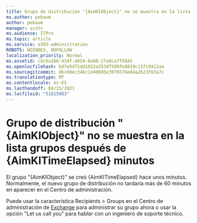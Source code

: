 ```yaml
---
title: Grupo de distribución '{AimKIObject}' no se muestra en la lista Grupos después de {AimKITimeElapsed} minutos
ms.author: pebaum
author: pebaum
manager: scotv
ms.audience: ITPro
ms.topic: article
ms.service: o365-administration
ROBOTS: NOINDEX, NOFOLLOW
localization_priority: Normal
ms.assetid: cdc6a166-434f-4654-8a80-2fa8ca7f5845
ms.openlocfilehash: bd7e5d71dd2832e253df508fe8819c137c9411aa
ms.sourcegitcommit: 8bc60ec34bc1e40685e3976576e04a2623f63a7c
ms.translationtype: MT
ms.contentlocale: es-ES
ms.lasthandoff: 04/15/2021
ms.locfileid: "51815083"
---
```

# <a name="distribution-group-aimkiobject-not-showing-in-groups-list-after-aimkitimeelapsed-minutes"></a>Grupo de distribución "{AimKIObject}" no se muestra en la lista grupos después de {AimKITimeElapsed} minutos

El grupo "{AimKIObject}" se creó {AimKITimeElapsed} hace unos minutos. Normalmente, el nuevo grupo de distribución no tardaría más de 60 minutos en aparecer en el Centro de administración.
  
Puede usar la característica Recipients > Groups en el Centro de administración de [Exchange](https://outlook.office365.com/ecp/?rfr=Admin_o365&amp;exsvurl=1&amp;mkt=en-US.aspx) para administrar su grupo ahora o usar la opción "Let us call you" para hablar con un ingeniero de soporte técnico. 
  